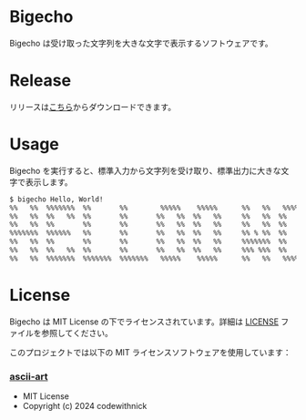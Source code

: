 # Bigecho

Bigecho は受け取った文字列を大きな文字で表示するソフトウェアです。

# Release

リリースは[こちら](https://github.com/aho4ahoaho/Bigecho/releases)からダウンロードできます。

# Usage

Bigecho を実行すると、標準入力から文字列を受け取り、標準出力に大きな文字で表示します。

```bash
$ bigecho Hello, World!
%%   %%  %%%%%%%  %%       %%        %%%%%    %%%%%      %%   %%   %%%%%   %%%%%%   %%       %%% %% %%% %%
%%   %%  %%   %%  %%       %%       %%   %%  %%   %%     %%   %%  %%   %%  %%   %%  %%        %%  %% %%  %%
%%   %%  %%       %%       %%       %%   %%  %%   %%     %%   %%  %%   %%  %%   %%  %%        %%  %% %%  %%
%%%%%%%  %%%%%%   %%       %%       %%   %%  %%   %%     %% % %%  %%   %%  %%%%%%   %%        %%  %% %%  %%
%%   %%  %%       %%       %%       %%   %%  %%   %%     %%%%%%%  %%   %%  %%  %%   %%        %%  %% %%  %%
%%   %%  %%   %%  %%       %%       %%   %%  %%   %%     %%% %%%  %%   %%  %%   %%  %%        %%  %% %%  %%
%%   %%  %%%%%%%  %%%%%%%  %%%%%%%   %%%%%    %%%%%      %%   %%   %%%%%   %%   %%  %%%%%%%  %%% %% %%% %%
```

# License

Bigecho は MIT License の下でライセンスされています。詳細は [LICENSE](LICENSE) ファイルを参照してください。

このプロジェクトでは以下の MIT ライセンスソフトウェアを使用しています：

### [ascii-art](https://github.com/codewithnick/ascii-art)

- MIT License
- Copyright (c) 2024 codewithnick
